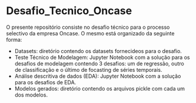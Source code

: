 # Desafio_Tecnico_Oncase

O presente repositório consiste no desafio técnico para o processo selectivo da empresa Oncase. O mesmo está organizado da seguinte forma:

- Datasets: diretório contendo os datasets fornecideos para o desafio.
- Teste Técnico de Modelagem: Jupyter Notebook com a solução para os desafios de modelagem contendo 3 desafios: um de regressão, outro de classificação e o último de focasting de séries temporais.
- Análise descritiva de dados (EDA): Jupyter Notebook com a solução para os desafios de EDA.
- Modelos gerados: diretório contendo os arquivos pickle com cada um dos modelos.
